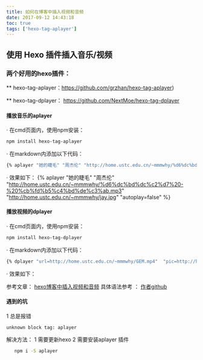 ```yaml
---
title: 如何在博客中插入视频和音频
date: 2017-09-12 14:43:18
toc: true
tags: ['hexo-tag-aplayer']
---
```


## 使用 Hexo 插件插入音乐/视频

### 两个好用的hexo插件：

** hexo-tag-aplayer：https://github.com/grzhan/hexo-tag-aplayer)

** hexo-tag-dplayer： https://github.com/NextMoe/hexo-tag-dplayer

<!-- more -->
#### 播放音乐的aplayer

· 在cmd页面内，使用npm安装：
```bash
npm install hexo-tag-aplayer
```
· 在markdown内添加以下代码：
```bash
{% aplayer "她的睫毛" "周杰伦" "http://home.ustc.edu.cn/~mmmwhy/%d6%dc%bd%dc%c2%d7%20-%20%cb%fd%b5%c4%bd%de%c3%ab.mp3"  "http://home.ustc.edu.cn/~mmmwhy/jay.jpg" "autoplay=false" %}

```
· 效果如下：
{% aplayer "她的睫毛" "周杰伦" "http://home.ustc.edu.cn/~mmmwhy/%d6%dc%bd%dc%c2%d7%20-%20%cb%fd%b5%c4%bd%de%c3%ab.mp3"  "http://home.ustc.edu.cn/~mmmwhy/jay.jpg" "autoplay=false" %}

#### 播放视频的dplayer

· 在cmd页面内，使用npm安装：
```bash
npm install hexo-tag-dplayer

```

· 在markdown内添加以下代码：
```bash
{% dplayer "url=http://home.ustc.edu.cn/~mmmwhy/GEM.mp4"  "pic=http://home.ustc.edu.cn/~mmmwhy/GEM.jpg" "loop=yes" "theme=#FADFA3" "autoplay=false" "token=tokendemo" %}

```

· 效果如下：

参考文章： [hexo博客中插入视频和音频](http://www.jianshu.com/p/26a7fc7cc185)
具体语法参考 ： [作者github](https://github.com/MoePlayer/hexo-tag-aplayer)

#### 遇到的坑

1 总是报错
```
unknown block tag: aplayer
```
解决方法：
1 需要更新hexo
2 需要安装aplayer 插件

```bash
   npm i -S aplayer
```

